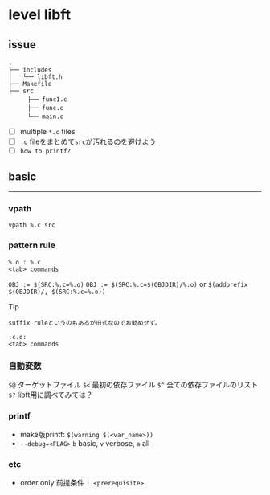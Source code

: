 # level libft

## issue
```
.
├── includes
│   └── libft.h
├── Makefile
├── src
　　  ├── func1.c
 　　 ├── func.c
  　　└── main.c

```
- [ ] multiple `*.c` files
- [ ] `.o` fileをまとめて`src`が汚れるのを避けよう
- [ ] `how to printf?`

## basic
---
### vpath
`vpath %.c src`
### pattern rule
```
%.o : %.c
<tab> commands
```
`OBJ := $(SRC:%.c=%.o)`
`OBJ := $(SRC:%.c=$(OBJDIR)/%.o)` or `$(addprefix $(OBJDIR)/, $(SRC:%.c=%.o))`
> [!TIP]
>`suffix ruleというのもあるが旧式なのでお勧めせず。`
>```
>.c.o:
><tab> commands
>```

### 自動変数
`$@`	ターゲットファイル
`$<`	最初の依存ファイル
`$^`	全ての依存ファイルのリスト
`$?`	libft用に調べてみては？

### printf
* make版printf: `$(warning $(<var_name>))`
* `--debug=<FLAG>` `b` basic, `v` verbose, `a` all

### etc
* order only 前提条件 `| <prerequisite>`

